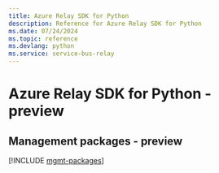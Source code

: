 ```yaml
---
title: Azure Relay SDK for Python
description: Reference for Azure Relay SDK for Python
ms.date: 07/24/2024
ms.topic: reference
ms.devlang: python
ms.service: service-bus-relay
---
```

# Azure Relay SDK for Python - preview

## Management packages - preview
[!INCLUDE [mgmt-packages](relay-mgmt-index.md)]